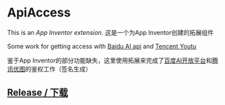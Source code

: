# ApiAccess

This is an *App Inventor extension*.
这是一个为App Inventor创建的拓展组件

Some work for getting access with [Baidu AI api](http://ai.baidu.com/docs#/Auth/top) and [Tencent Youtu](http://open.youtu.qq.com/#/develop/tool-authentication)

鉴于App Inventor的部分功能缺失，这里使用拓展来完成了[百度AI开放平台](http://ai.baidu.com/docs#/Auth/top)和[腾讯优图](http://open.youtu.qq.com/#/develop/tool-authentication)的鉴权工作（签名生成）

## [Release / 下载](https://github.com/OpenSourceAIX/ApiAccess/releases)
